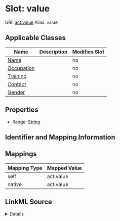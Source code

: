 

# Slot: value 



URI: [act:value](https://ch.paf.link/schema/actors/value)
Alias: value

<!-- no inheritance hierarchy -->





## Applicable Classes

| Name | Description | Modifies Slot |
| --- | --- | --- |
| [Name](Name.md) |  |  no  |
| [Occupation](Occupation.md) |  |  no  |
| [Training](Training.md) |  |  no  |
| [Contact](Contact.md) |  |  no  |
| [Gender](Gender.md) |  |  no  |






## Properties

* Range: [String](String.md)




## Identifier and Mapping Information







## Mappings

| Mapping Type | Mapped Value |
| ---  | ---  |
| self | act:value |
| native | act:value |




## LinkML Source

<details>
```yaml
name: value
alias: value
domain_of:
- Name
- Gender
- Occupation
- Training
- Contact
range: string

```
</details>